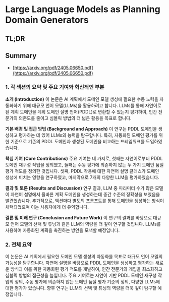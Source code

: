 # Large Language Models as Planning Domain Generators
## TL;DR
## Summary
- [https://arxiv.org/pdf/2405.06650.pdf](https://arxiv.org/pdf/2405.06650.pdf)

### 1. 각 섹션의 요약 및 주요 기여와 혁신적인 부분

**소개 (Introduction)**
이 논문은 AI 계획에서 도메인 모델 생성에 필요한 수동 노력을 자동화하기 위해 대규모 언어 모델(LLMs)을 활용하려고 합니다. LLMs를 통해 자연어로 된 계획 도메인을 계획 도메인 설명 언어(PDDL)로 변환할 수 있는지 평가하여, 인간 전문가의 의존도를 줄이고 심볼릭 방법의 더 넓은 활용을 목표로 합니다.

**기본 배경 및 접근 방법 (Background and Approach)**
이 연구는 PDDL 도메인을 생성하고 평가하는 데 있어 LLMs의 능력을 탐구합니다. 특히, 자동화된 도메인 평가를 위한 기준으로 기존의 PDDL 도메인과 생성된 도메인을 비교하는 프레임워크를 도입하였습니다.

**핵심 기여 (Core Contributions)**
주요 기여는 네 가지로, 첫째는 자연어로부터 PDDL 도메인 재구성 작업을 정의했고, 둘째는 수동 평가에 의존하지 않는 두 가지 도메인 품질 평가 척도를 정의한 것입니다. 셋째, PDDL 작용에 대한 자연어 설명 클래스가 도메인 생성에 미치는 영향을 연구하였고, 마지막으로 7개의 다양한 LLM을 평가하였습니다.

**결과 및 토론 (Results and Discussion)**
연구 결과, LLM 중 파라미터 수가 많은 모델이 자연어 설명에서 올바른 계획 도메인을 생성하는데 중간 수준의 정확성을 보였음을 발견했습니다. 추가적으로, 액션마다 별도의 프롬프트를 통해 도메인을 생성하는 방식이 채택되었으며 이는 사용자에게 더 유익합니다.

**결론 및 미래 연구 (Conclusion and Future Work)**
이 연구의 결과를 바탕으로 대규모 언어 모델의 선택 및 튜닝과 같은 LLM의 역량을 더 깊이 연구할 것입니다. LLMs를 사용하여 자동화된 계획을 촉진하는 방안을 모색할 예정입니다.

### 2. 전체 요약

이 논문은 AI 계획에서 필요한 도메인 모델 생성의 자동화를 목표로 대규모 언어 모델의 가능성을 탐구합니다. 자연어 설명을 바탕으로 PDDL 도메인을 생성하고 평가하는 새로운 방식과 이를 위한 자동화된 평가 척도를 개발하여, 인간 전문가의 개입을 최소화하고 심볼릭 방법의 접근성을 높입니다. 주요 기여로는 자연어 기반 PDDL 도메인 재구성 작업의 정의, 수동 평가에 의존하지 않는 도메인 품질 평가 기준의 정의, 다양한 LLMs에 대한 평가가 있습니다. 향후 연구는 LLM의 선택 및 튜닝의 역량을 더욱 깊이 탐구할 예정입니다.